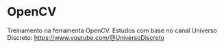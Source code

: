 # OpenCV
Treinamento na ferramenta OpenCV.
Estudos com base no canal Universo Discreto: https://www.youtube.com/@UniversoDiscreto
